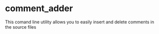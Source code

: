 # comment_adder
This comand line utility allows you to easily insert and delete comments in the source files
